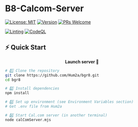 # B8-Calcom-Server

[![License: MIT](https://img.shields.io/badge/License-MIT-yellow.svg?style=for-the-badge)](https://opensource.org/licenses/MIT)
[![Version](https://img.shields.io/badge/version-1.0.0-brightgreen.svg?style=for-the-badge)](CHANGELOG.md)
[![PRs Welcome](https://img.shields.io/badge/PRs-welcome-brightgreen.svg?style=for-the-badge)](CONTRIBUTING.md)

[![Linting](https://github.com/Hum2a/bgr8/actions/workflows/lint.yml/badge.svg?style=for-the-badge)](https://github.com/Hum2a/bgr8/actions/workflows/lint.yml)
[![CodeQL](https://github.com/Hum2a/bgr8/actions/workflows/code_quality.yml/badge.svg?style=for-the-badge)](https://github.com/Hum2a/bgr8/actions/workflows/code_quality.yml)


## ⚡ Quick Start

<div align="center">

**Launch server 🚀**

</div>

```bash
# 1️⃣ Clone the repository
git clone https://github.com/Hum2a/bgr8.git
cd bgr8

# 2️⃣ Install dependencies
npm install

# 3️⃣ Set up environment (see Environment Variables section)
# Get .env file from Hum2a

# 4️⃣ Start Cal.com server (in another terminal)
node calComServer.mjs
```